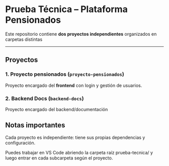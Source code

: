 # Prueba Técnica – Plataforma Pensionados

Este repositorio contiene **dos proyectos independientes** organizados en carpetas distintas

---

## Proyectos

### 1. Proyecto pensionados (`proyecto-pensionados`)
Proyecto encargado del **frontend** con login y gestión de usuarios.

### 2. Backend Docs (`backend-docs`)
Proyecto encargado del backend/documentación 

## Notas importantes

Cada proyecto es independiente: tiene sus propias dependencias y configuración.

Puedes trabajar en VS Code abriendo la carpeta raíz prueba-tecnica/ y luego entrar en cada subcarpeta según el proyecto.
